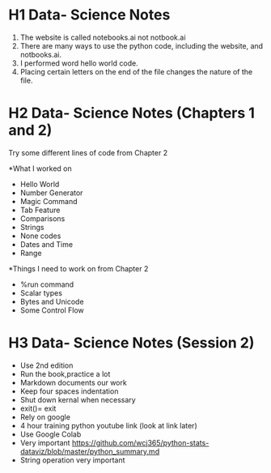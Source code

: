 # H1 Data- Science Notes
1. The website is called notebooks.ai not notbook.ai
2. There are many ways to use the python code, including the website, and notbooks.ai. 
3. I performed word hello world code.
4. Placing certain letters on the end of the file changes the nature of the file. 

# H2 Data- Science Notes (Chapters 1 and 2)
Try some different lines of code from Chapter 2

*What I worked on

- Hello World 
- Number Generator 
- Magic Command
- Tab Feature
- Comparisons 
- Strings
- None codes 
- Dates and Time
- Range 

*Things I need to work on from Chapter 2 

- %run command
- Scalar types
- Bytes and Unicode 
- Some Control Flow 

# H3 Data- Science Notes (Session 2)

- Use 2nd edition 
- Run the book,practice a lot
- Markdown documents our work
- Keep four spaces indentation 
- Shut down kernal when necessary 
- exit()= exit
- Rely on google 
- 4 hour training python youtube link (look at link later)
- Use Google Colab 
- Very important https://github.com/wcj365/python-stats-dataviz/blob/master/python_summary.md
- String operation very important 







